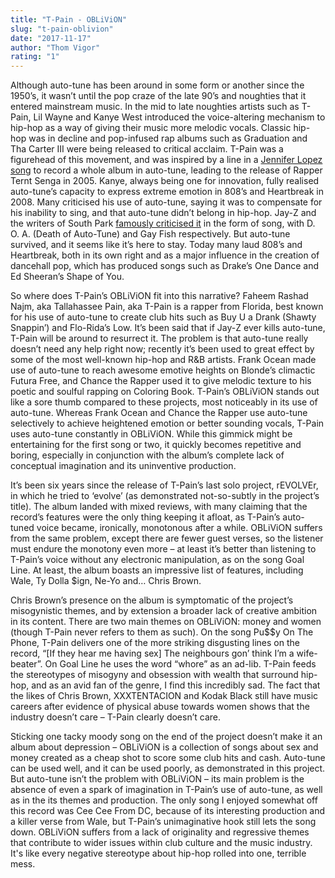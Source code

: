 ```yaml
---
title: "T-Pain - OBLiViON"
slug: "t-pain-oblivion"
date: "2017-11-17"
author: "Thom Vigor"
rating: "1"
---
```


Although auto-tune has been around in some form or another since the 1950’s, it wasn’t until the pop craze of the late 90’s and noughties that it entered mainstream music. In the mid to late noughties artists such as T-Pain, Lil Wayne and Kanye West introduced the voice-altering mechanism to hip-hop as a way of giving their music more melodic vocals. Classic hip-hop was in decline and pop-infused rap albums such as Graduation and Tha Carter III were being released to critical acclaim. T-Pain was a figurehead of this movement, and was inspired by a line in a [Jennifer Lopez song](https://www.youtube.com/watch?v=FpYqj9pDolA) to record a whole album in auto-tune, leading to the release of Rapper Ternt Senga in 2005. Kanye, always being one for innovation, fully realised auto-tune’s capacity to express extreme emotion in 808’s and Heartbreak in 2008. Many criticised his use of auto-tune, saying it was to compensate for his inability to sing, and that auto-tune didn’t belong in hip-hop. Jay-Z and the writers of South Park [famously criticised it](http://www.mtv.com/news/1620936/t-pain-slams-jay-z-for-attacking-auto-tune/) in the form of song, with D. O. A. (Death of Auto-Tune) and Gay Fish respectively. But auto-tune survived, and it seems like it’s here to stay. Today many laud 808’s and Heartbreak, both in its own right and as a major influence in the creation of dancehall pop, which has produced songs such as Drake’s One Dance and Ed Sheeran’s Shape of You.

So where does T-Pain’s OBLiViON fit into this narrative? Faheem Rashad Najm, aka Tallahassee Pain, aka T-Pain is a rapper from Florida, best known for his use of auto-tune to create club hits such as Buy U a Drank (Shawty Snappin’) and Flo-Rida’s Low. It’s been said that if Jay-Z ever kills auto-tune, T-Pain will be around to resurrect it. The problem is that auto-tune really doesn’t need any help right now; recently it’s been used to great effect by some of the most well-known hip-hop and R&B artists. Frank Ocean made use of auto-tune to reach awesome emotive heights on Blonde’s climactic Futura Free, and Chance the Rapper used it to give melodic texture to his poetic and soulful rapping on Coloring Book. T-Pain’s OBLiViON stands out like a sore thumb compared to these projects, most noticeably in its use of auto-tune. Whereas Frank Ocean and Chance the Rapper use auto-tune selectively to achieve heightened emotion or better sounding vocals, T-Pain uses auto-tune constantly in OBLiViON. While this gimmick might be entertaining for the first song or two, it quickly becomes repetitive and boring, especially in conjunction with the album’s complete lack of conceptual imagination and its uninventive production.

It’s been six years since the release of T-Pain’s last solo project, rEVOLVEr, in which he tried to ‘evolve’ (as demonstrated not-so-subtly in the project’s title). The album landed with mixed reviews, with many claiming that the record’s features were the only thing keeping it afloat, as T-Pain’s auto-tuned voice became, ironically, monotonous after a while. OBLiViON suffers from the same problem, except there are fewer guest verses, so the listener must endure the monotony even more – at least it’s better than listening to T-Pain’s voice without any electronic manipulation, as on the song Goal Line. At least, the album boasts an impressive list of features, including Wale, Ty Dolla $ign, Ne-Yo and… Chris Brown.

Chris Brown’s presence on the album is symptomatic of the project’s misogynistic themes, and by extension a broader lack of creative ambition in its content. There are two main themes on OBLiViON: money and women (though T-Pain never refers to them as such). On the song Pu$$y On The Phone, T-Pain delivers one of the more striking disgusting lines on the record, “\[If they hear me having sex\] The neighbours gon’ think I’m a wife-beater”. On Goal Line he uses the word “whore” as an ad-lib. T-Pain feeds the stereotypes of misogyny and obsession with wealth that surround hip-hop, and as an avid fan of the genre, I find this incredibly sad. The fact that the likes of Chris Brown, XXXTENTACION and Kodak Black still have music careers after evidence of physical abuse towards women shows that the industry doesn’t care – T-Pain clearly doesn’t care.

Sticking one tacky moody song on the end of the project doesn’t make it an album about depression – OBLiViON is a collection of songs about sex and money created as a cheap shot to score some club hits and cash. Auto-tune can be used well, and it can be used poorly, as demonstrated in this project. But auto-tune isn’t the problem with OBLiViON – its main problem is the absence of even a spark of imagination in T-Pain’s use of auto-tune, as well as in the its themes and production. The only song I enjoyed somewhat off this record was Cee Cee From DC, because of its interesting production and a killer verse from Wale, but T-Pain’s unimaginative hook still lets the song down. OBLiViON suffers from a lack of originality and regressive themes that contribute to wider issues within club culture and the music industry. It's like every negative stereotype about hip-hop rolled into one, terrible mess.
